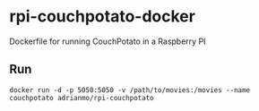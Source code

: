 # rpi-couchpotato-docker
Dockerfile for running CouchPotato in a Raspberry PI

## Run

    docker run -d -p 5050:5050 -v /path/to/movies:/movies --name couchpotato adrianmo/rpi-couchpotato
    
